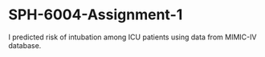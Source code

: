 # SPH-6004-Assignment-1

I predicted risk of intubation among ICU patients using data from MIMIC-IV database. 

